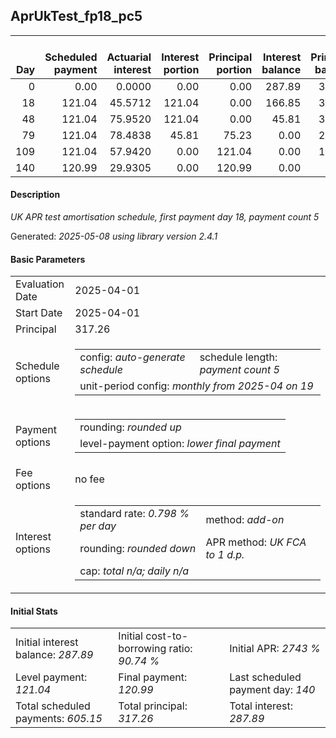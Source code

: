<h2>AprUkTest_fp18_pc5</h2>
<table>
    <thead style="vertical-align: bottom;">
        <th style="text-align: right;">Day</th>
        <th style="text-align: right;">Scheduled payment</th>
        <th style="text-align: right;">Actuarial interest</th>
        <th style="text-align: right;">Interest portion</th>
        <th style="text-align: right;">Principal portion</th>
        <th style="text-align: right;">Interest balance</th>
        <th style="text-align: right;">Principal balance</th>
        <th style="text-align: right;">Total actuarial interest</th>
        <th style="text-align: right;">Total interest</th>
        <th style="text-align: right;">Total principal</th>
    </thead>
    <tr style="text-align: right;">
        <td class="ci00">0</td>
        <td class="ci01" style="white-space: nowrap;">0.00</td>
        <td class="ci02">0.0000</td>
        <td class="ci03">0.00</td>
        <td class="ci04">0.00</td>
        <td class="ci05">287.89</td>
        <td class="ci06">317.26</td>
        <td class="ci07">0.0000</td>
        <td class="ci08">0.00</td>
        <td class="ci09">0.00</td>
    </tr>
    <tr style="text-align: right;">
        <td class="ci00">18</td>
        <td class="ci01" style="white-space: nowrap;">121.04</td>
        <td class="ci02">45.5712</td>
        <td class="ci03">121.04</td>
        <td class="ci04">0.00</td>
        <td class="ci05">166.85</td>
        <td class="ci06">317.26</td>
        <td class="ci07">45.5712</td>
        <td class="ci08">121.04</td>
        <td class="ci09">0.00</td>
    </tr>
    <tr style="text-align: right;">
        <td class="ci00">48</td>
        <td class="ci01" style="white-space: nowrap;">121.04</td>
        <td class="ci02">75.9520</td>
        <td class="ci03">121.04</td>
        <td class="ci04">0.00</td>
        <td class="ci05">45.81</td>
        <td class="ci06">317.26</td>
        <td class="ci07">121.5233</td>
        <td class="ci08">242.08</td>
        <td class="ci09">0.00</td>
    </tr>
    <tr style="text-align: right;">
        <td class="ci00">79</td>
        <td class="ci01" style="white-space: nowrap;">121.04</td>
        <td class="ci02">78.4838</td>
        <td class="ci03">45.81</td>
        <td class="ci04">75.23</td>
        <td class="ci05">0.00</td>
        <td class="ci06">242.03</td>
        <td class="ci07">200.0070</td>
        <td class="ci08">287.89</td>
        <td class="ci09">75.23</td>
    </tr>
    <tr style="text-align: right;">
        <td class="ci00">109</td>
        <td class="ci01" style="white-space: nowrap;">121.04</td>
        <td class="ci02">57.9420</td>
        <td class="ci03">0.00</td>
        <td class="ci04">121.04</td>
        <td class="ci05">0.00</td>
        <td class="ci06">120.99</td>
        <td class="ci07">257.9490</td>
        <td class="ci08">287.89</td>
        <td class="ci09">196.27</td>
    </tr>
    <tr style="text-align: right;">
        <td class="ci00">140</td>
        <td class="ci01" style="white-space: nowrap;">120.99</td>
        <td class="ci02">29.9305</td>
        <td class="ci03">0.00</td>
        <td class="ci04">120.99</td>
        <td class="ci05">0.00</td>
        <td class="ci06">0.00</td>
        <td class="ci07">287.8795</td>
        <td class="ci08">287.89</td>
        <td class="ci09">317.26</td>
    </tr>
</table>
<h4>Description</h4>
<p><i>UK APR test amortisation schedule, first payment day 18, payment count 5</i></p>
<p>Generated: <i>2025-05-08 using library version 2.4.1</i></p>
<h4>Basic Parameters</h4>
<table>
    <tr>
        <td>Evaluation Date</td>
        <td>2025-04-01</td>
    </tr>
    <tr>
        <td>Start Date</td>
        <td>2025-04-01</td>
    </tr>
    <tr>
        <td>Principal</td>
        <td>317.26</td>
    </tr>
    <tr>
        <td>Schedule options</td>
        <td>
            <table>
                <tr>
                    <td>config: <i>auto-generate schedule</i></td>
                    <td>schedule length: <i><i>payment count</i> 5</i></td>
                </tr>
                <tr>
                    <td colspan="2" style="white-space: nowrap;">unit-period config: <i>monthly from 2025-04 on 19</i></td>
                </tr>
            </table>
        </td>
    </tr>
    <tr>
        <td>Payment options</td>
        <td>
            <table>
                <tr>
                    <td>rounding: <i>rounded up</i></td>
                </tr>
                <tr>
                    <td>level-payment option: <i>lower&nbsp;final&nbsp;payment</i></td>
                </tr>
            </table>
        </td>
    </tr>
    <tr>
        <td>Fee options</td>
        <td>no fee
        </td>
    </tr>
    <tr>
        <td>Interest options</td>
        <td>
            <table>
                <tr>
                    <td>standard rate: <i>0.798 % per day</i></td>
                    <td>method: <i>add-on</i></td>
                </tr>
                <tr>
                    <td>rounding: <i>rounded down</i></td>
                    <td>APR method: <i>UK FCA to 1 d.p.</i></td>
                </tr>
                <tr>
                    <td colspan="2">cap: <i>total <i>n/a</i>; daily <i>n/a</i></td>
                </tr>
            </table>
        </td>
    </tr>
</table>
<h4>Initial Stats</h4>
<table>
    <tr>
        <td>Initial interest balance: <i>287.89</i></td>
        <td>Initial cost-to-borrowing ratio: <i>90.74 %</i></td>
        <td>Initial APR: <i>2743 %</i></td>
    </tr>
    <tr>
        <td>Level payment: <i>121.04</i></td>
        <td>Final payment: <i>120.99</i></td>
        <td>Last scheduled payment day: <i>140</i></td>
    </tr>
    <tr>
        <td>Total scheduled payments: <i>605.15</i></td>
        <td>Total principal: <i>317.26</i></td>
        <td>Total interest: <i>287.89</i></td>
    </tr>
</table>
